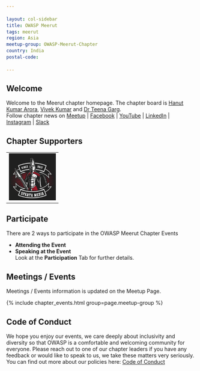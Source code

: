```yaml
---

layout: col-sidebar
title: OWASP Meerut
tags: meerut
region: Asia
meetup-group: OWASP-Meerut-Chapter
country: India
postal-code: 

---
```


## Welcome
Welcome to the Meerut chapter homepage. The chapter board is [Hanut Kumar Arora](mailto:hanut.arora@owasp.org), [Vivek Kumar](mailto:vivek.kumar@owasp.org) and [Dr Teena Garg](mailto:teena.garg@owasp.org).  
Follow chapter news on [Meetup](https://www.meetup.com/OWASP-Meerut-Chapter/) | [Facebook](https://www.facebook.com/OWASPMeerut) | [YouTube](https://www.youtube.com/channel/UC1PIyiJ4-X0OrOXiy0A1Y0g/) | [LinkedIn](https://www.linkedin.com/groups/10441368/) | [Instagram](https://www.instagram.com/OWASPMeerut) | [Slack](https://owasp.slack.com/messages/CJNJRF327)

## Chapter Supporters
<table cellpadding="15" cellspacing="0">
    <tr>
        <td><a href="mailto:ansh.malhotra149@gmail.com" target="_blank" rel="noopener"><img src="assets/images/supporter_sparta_media.jpeg" alt="Sparta Media" width="125px" height="125px"></a></td>
    </tr>
</table>

## Participate
There are 2 ways to participate in the OWASP Meerut Chapter Events
* **Attending the Event**
* **Speaking at the Event**  
Look at the **Participation** Tab for further details.

## Meetings / Events
Meetings / Events information is updated on the Meetup Page.

{% include chapter_events.html group=page.meetup-group %}

## Code of Conduct
We hope you enjoy our events, we care deeply about inclusivity and diversity so that OWASP is a comfortable and welcoming community for everyone. Please reach out to one of our chapter leaders if you have any feedback or would like to speak to us, we take these matters very seriously. You can find out more about our policies here: [Code of Conduct](/www-policy/operational/code-of-conduct.html)
